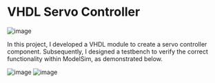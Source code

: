 # VHDL Servo Controller
![image](https://github.com/FarhanAli24/VHDL/assets/146472794/3f07d73d-c4a2-4281-9f77-2b8e22941f01)

In this project, I developed a VHDL module to create a servo controller component. Subsequently, I designed a testbench to verify the correct functionality within ModelSim, as demonstrated below.

![image](https://github.com/FarhanAli24/VHDL/assets/146472794/d479251a-2367-452d-837a-186282f89379)
![image](https://github.com/FarhanAli24/VHDL/assets/146472794/50e0d3ff-1757-4364-adc9-1fca543481ff)



